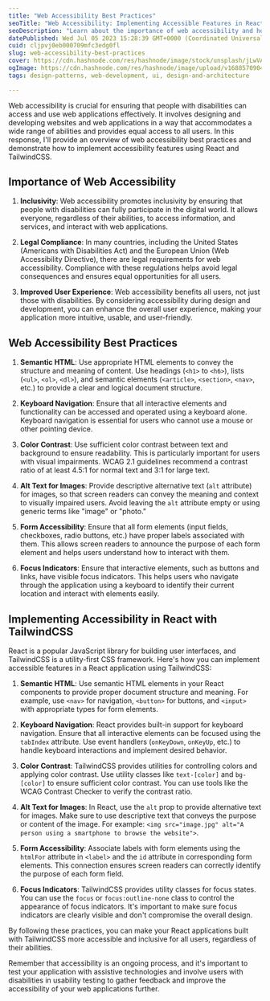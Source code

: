 ```yaml
---
title: "Web Accessibility Best Practices"
seoTitle: "Web Accessibility: Implementing Accessible Features in React and Tai"
seoDescription: "Learn about the importance of web accessibility and how to implement accessible features in web applications using React and TailwindCSS. Promote inclusivit"
datePublished: Wed Jul 05 2023 15:28:39 GMT+0000 (Coordinated Universal Time)
cuid: cljpvj0eb000709mfc3edg0fl
slug: web-accessibility-best-practices
cover: https://cdn.hashnode.com/res/hashnode/image/stock/unsplash/jLwVAUtLOAQ/upload/c7a5f0ab59c43f2aaeca5b14f31f99f3.jpeg
ogImage: https://cdn.hashnode.com/res/hashnode/image/upload/v1688570904732/edc4a4da-3369-4ea2-b2b6-f4c32599a4f1.png
tags: design-patterns, web-development, ui, design-and-architecture

---
```


Web accessibility is crucial for ensuring that people with disabilities can access and use web applications effectively. It involves designing and developing websites and web applications in a way that accommodates a wide range of abilities and provides equal access to all users. In this response, I'll provide an overview of web accessibility best practices and demonstrate how to implement accessibility features using React and TailwindCSS.

## Importance of Web Accessibility

1. **Inclusivity**: Web accessibility promotes inclusivity by ensuring that people with disabilities can fully participate in the digital world. It allows everyone, regardless of their abilities, to access information, and services, and interact with web applications.
    
2. **Legal Compliance**: In many countries, including the United States (Americans with Disabilities Act) and the European Union (Web Accessibility Directive), there are legal requirements for web accessibility. Compliance with these regulations helps avoid legal consequences and ensures equal opportunities for all users.
    
3. **Improved User Experience**: Web accessibility benefits all users, not just those with disabilities. By considering accessibility during design and development, you can enhance the overall user experience, making your application more intuitive, usable, and user-friendly.
    

## Web Accessibility Best Practices

1. **Semantic HTML**: Use appropriate HTML elements to convey the structure and meaning of content. Use headings (`<h1>` to `<h6>`), lists (`<ul>`, `<ol>`, `<dl>`), and semantic elements (`<article>`, `<section>`, `<nav>`, etc.) to provide a clear and logical document structure.
    
2. **Keyboard Navigation**: Ensure that all interactive elements and functionality can be accessed and operated using a keyboard alone. Keyboard navigation is essential for users who cannot use a mouse or other pointing device.
    
3. **Color Contrast**: Use sufficient color contrast between text and background to ensure readability. This is particularly important for users with visual impairments. WCAG 2.1 guidelines recommend a contrast ratio of at least 4.5:1 for normal text and 3:1 for large text.
    
4. **Alt Text for Images**: Provide descriptive alternative text (`alt` attribute) for images, so that screen readers can convey the meaning and context to visually impaired users. Avoid leaving the `alt` attribute empty or using generic terms like "image" or "photo."
    
5. **Form Accessibility**: Ensure that all form elements (input fields, checkboxes, radio buttons, etc.) have proper labels associated with them. This allows screen readers to announce the purpose of each form element and helps users understand how to interact with them.
    
6. **Focus Indicators**: Ensure that interactive elements, such as buttons and links, have visible focus indicators. This helps users who navigate through the application using a keyboard to identify their current location and interact with elements easily.
    

## Implementing Accessibility in React with TailwindCSS

React is a popular JavaScript library for building user interfaces, and TailwindCSS is a utility-first CSS framework. Here's how you can implement accessible features in a React application using TailwindCSS:

1. **Semantic HTML**: Use semantic HTML elements in your React components to provide proper document structure and meaning. For example, use `<nav>` for navigation, `<button>` for buttons, and `<input>` with appropriate types for form elements.
    
2. **Keyboard Navigation**: React provides built-in support for keyboard navigation. Ensure that all interactive elements can be focused using the `tabIndex` attribute. Use event handlers (`onKeyDown`, `onKeyUp`, etc.) to handle keyboard interactions and implement desired behavior.
    
3. **Color Contrast**: TailwindCSS provides utilities for controlling colors and applying color contrast. Use utility classes like `text-[color]` and `bg-[color]` to ensure sufficient color contrast. You can use tools like the WCAG Contrast Checker to verify the contrast ratio.
    
4. **Alt Text for Images**: In React, use the `alt` prop to provide alternative text for images. Make sure to use descriptive text that conveys the purpose or content of the image. For example: `<img src="image.jpg" alt="A person using a smartphone to browse the website">`.
    
5. **Form Accessibility**: Associate labels with form elements using the `htmlFor` attribute in `<label>` and the `id` attribute in corresponding form elements. This connection ensures screen readers can correctly identify the purpose of each form field.
    
6. **Focus Indicators**: TailwindCSS provides utility classes for focus states. You can use the `focus` or `focus:outline-none` class to control the appearance of focus indicators. It's important to make sure focus indicators are clearly visible and don't compromise the overall design.
    

By following these practices, you can make your React applications built with TailwindCSS more accessible and inclusive for all users, regardless of their abilities.

Remember that accessibility is an ongoing process, and it's important to test your application with assistive technologies and involve users with disabilities in usability testing to gather feedback and improve the accessibility of your web applications further.